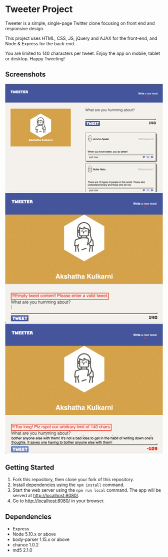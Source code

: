 # Tweeter Project

Tweeter is a simple, single-page Twitter clone focusing on front end and responsive design.

This project uses HTML, CSS, JS, jQuery and AJAX for the front-end, and Node & Express for the back-end. 

You are limited to 140 characters per tweet. Enjoy the app on mobile, tablet or desktop. Happy Tweeting!


## Screenshots

!["Screenshot of Tweeter App"](https://github.com/akshathakulkarni/tweeter/blob/master/docs/Tweeter.png)
!["Screenshot of Empty Tweet"](https://github.com/akshathakulkarni/tweeter/blob/master/docs/Empty-tweet.png)
!["Screenshot of Long Tweet"](https://github.com/akshathakulkarni/tweeter/blob/master/docs/Too-long-tweet.png)


## Getting Started

1. Fork this repository, then clone your fork of this repository.
2. Install dependencies using the `npm install` command.
3. Start the web server using the `npm run local` command. The app will be served at <http://localhost:8080/>.
4. Go to <http://localhost:8080/> in your browser.

## Dependencies

- Express
- Node 5.10.x or above
- body-parser 1.15.x or above
- chance 1.0.2
- md5 2.1.0

